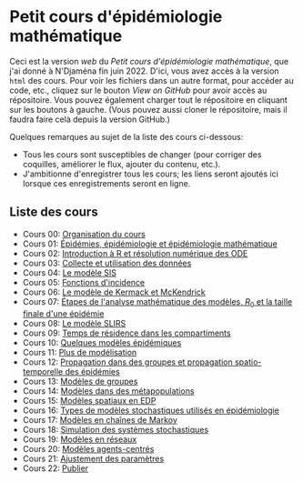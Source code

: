 # Petit cours d'épidémiologie mathématique

Ceci est la version *web* du *Petit cours d'épidémiologie mathématique*, que j'ai donné à N'Djaména fin juin 2022. D'ici, vous avez accès à la version `html` des cours. Pour voir les fichiers dans un autre format, pour accéder au code, etc., cliquez sur le bouton *View on GitHub* pour avoir accès au répositoire. Vous pouvez également charger tout le répositoire en cliquant sur les boutons à gauche. (Vous pouvez aussi cloner le répositoire, mais il faudra faire celà depuis la version GitHub.)

Quelques remarques au sujet de la liste des cours ci-dessous:
- Tous les cours sont susceptibles de changer (pour corriger des coquilles, améliorer le flux, ajouter du contenu, etc.).
- J'ambitionne d'enregistrer tous les cours; les liens seront ajoutés ici lorsque ces enregistrements seront en ligne.
<!--- Une version plus détaillée de la liste, que j'utilise par exemple pour vérifier que je ne duplique pas de contenu, est disponible [ici](). -->


## Liste des cours


- Cours 00: [Organisation du cours](cours-00-organisation.html)
- Cours 01: [Épidémies, épidémiologie et épidémiologie mathématique](cours-01-introduction.html)
- Cours 02: [Introduction à R et résolution numérique des ODE](cours-02-intro-R-ODE.html)
- Cours 03: [Collecte et utilisation des données](cours-03-donnees.html)
- Cours 04: [Le modèle SIS](cours-04-modele-SIS.html)
- Cours 05: [Fonctions d'incidence](cours-05-fonctions-incidence.html)
- Cours 06: [Le modèle de Kermack et McKendrick](cours-06-modele-KMK.html)
- Cours 07: [Étapes de l'analyse mathématique des modèles, $R_0$ et la taille finale d'une épidémie](cours-07-etapes-R0-final-size.html)
- Cours 08: [Le modèle SLIRS](cours-08-modele-SLIRS.html)
- Cours 09: [Temps de résidence dans les compartiments](cours-09-temps-de-residence.html)
- Cours 10: [Quelques modèles épidémiques](cours-10-modeles-epidemiques.html)
- Cours 11: [Plus de modélisation](cours-11-plus-de-modelisation.html) 
- Cours 12: [Propagation dans des groupes et propagation spatio-temporelle des épidémies](cours-10-heterogeneite-groupe-et-spatiale.html)
- Cours 13: [Modèles de groupes](cours-13-modeles-groupes.html)
- Cours 14: [Modèles dans des métapopulations](cours-14-modeles-metapopulation.html)
- Cours 15: [Modèles spatiaux en EDP](cours-15-modeles-EDP.html)
- Cours 16: [Types de modèles stochastiques utilisés en épidémiologie](cours-16-stochasticite.html)
- Cours 17: [Modèles en chaînes de Markov](cours-17-modeles-MC.html)
- Cours 18: [Simulation des systèmes stochastiques](cours-18-simulation-stochastique.html)
- Cours 19: [Modèles en réseaux](cours-19-modeles-reseaux.html)
- Cours 20: [Modèles agents-centrés](cours-20-modeles-agents.html)
- Cours 21: [Ajustement des paramètres](cours-21-ajustement-parametres.html) 
- Cours 22: [Publier](cours-22-publier.html)


<!--- Image credit: Malaria parasite entering a red blood cell. https://flic.kr/p/V8qaYt. National Institute of Allergy and Infectious Diseases, NIH. CC BY NC 2.0 --->
